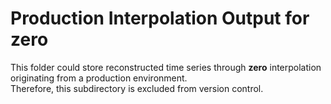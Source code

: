 # Production Interpolation Output for zero

This folder could store reconstructed time series through **zero** interpolation originating from a production environment.  
Therefore, this subdirectory is excluded from version control.
